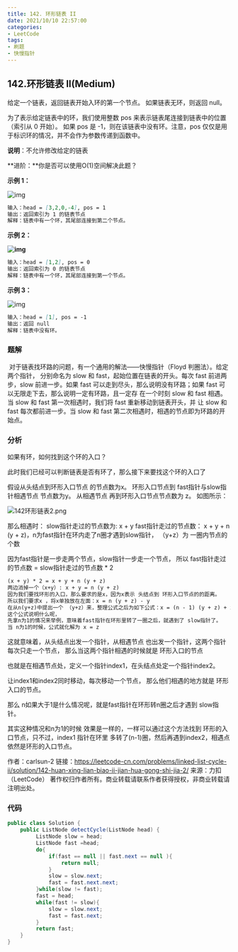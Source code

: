 ```yaml
---
title: 142. 环形链表 II
date: 2021/10/10 22:57:00
categories:
- LeetCode
tags:
- 刷题
- 快慢指针
---
```


## 142.环形链表 II(Medium)

给定一个链表，返回链表开始入环的第一个节点。 如果链表无环，则返回 null。

为了表示给定链表中的环，我们使用整数 pos 来表示链表尾连接到链表中的位置（索引从 0 开始）。 如果 pos 是 -1，则在该链表中没有环。注意，pos 仅仅是用于标识环的情况，并不会作为参数传递到函数中。

**说明**：不允许修改给定的链表

**进阶：**你是否可以使用O(1)空间解决此题？

**示例 1：**



![img](E:\GitCode\my-hexo\themes\fluid\source\img\LeetCode\circularlinkedlist.png)

```markdown
输入：head = [3,2,0,-4], pos = 1
输出：返回索引为 1 的链表节点
解释：链表中有一个环，其尾部连接到第二个节点。
```

**示例 2：**

**![img](E:\GitCode\my-hexo\themes\fluid\source\img\LeetCode\circularlinkedlist_test2.png)**

```markdown
输入：head = [1,2], pos = 0
输出：返回索引为 0 的链表节点
解释：链表中有一个环，其尾部连接到第一个节点。
```

**示例 3：**

![img](E:\GitCode\my-hexo\themes\fluid\source\img\LeetCode\circularlinkedlist_test3.png)

```markdown
输入：head = [1], pos = -1
输出：返回 null
解释：链表中没有环。
```



### 题解

​		对于链表找环路的问题，有一个通用的解法——快慢指针（Floyd 判圈法）。给定两个指针， 分别命名为 slow 和 fast，起始位置在链表的开头。每次 fast 前进两步，slow 前进一步。如果 fast 可以走到尽头，那么说明没有环路；如果 fast 可以无限走下去，那么说明一定有环路，且一定存 在一个时刻 slow 和 fast 相遇。当 slow 和 fast 第一次相遇时，我们将 fast 重新移动到链表开头，并 让 slow 和 fast 每次都前进一步。当 slow 和 fast 第二次相遇时，相遇的节点即为环路的开始点。

### 分析

如果有环，如何找到这个环的入口？

此时我们已经可以判断链表是否有环了，那么接下来要找这个环的入口了

假设从头结点到环形入口节点 的节点数为x。
环形入口节点到 fast指针与slow指针相遇节点 节点数为y。
从相遇节点 再到环形入口节点节点数为 z。 如图所示：

![142环形链表2.png](E:\GitCode\my-hexo\themes\fluid\source\img\LeetCode\3be69ecc0e8948a5c0d74edfaed34d3eb92768ab781c1516bf00e618621eda66-142环形链表2.png)

那么相遇时：
slow指针走过的节点数为: x + y
fast指针走过的节点数： x + y + n (y + z)，n为fast指针在环内走了n圈才遇到slow指针， （y+z）为 一圈内节点的个数

因为fast指针是一步走两个节点，slow指针一步走一个节点， 所以 fast指针走过的节点数 = slow指针走过的节点数 * 2

```markdown
(x + y) * 2 = x + y + n (y + z)
两边消掉一个（x+y）: x + y = n (y + z)
因为我们要找环形的入口，那么要求的是x，因为x表示 头结点到 环形入口节点的的距离。
所以我们要求x ，将x单独放在左面：x = n (y + z) - y
在从n(y+z)中提出一个 （y+z）来，整理公式之后为如下公式：x = (n - 1) (y + z) + z 注意这里n一定是大于等于1的，因为 fast指针至少要多走一圈才能相遇slow指针
这个公式说明什么呢，
先拿n为1的情况来举例，意味着fast指针在环形里转了一圈之后，就遇到了 slow指针了。
当 n为1的时候，公式就化解为 x = z
```

这就意味着，从头结点出发一个指针，从相遇节点 也出发一个指针，这两个指针每次只走一个节点， 那么当这两个指针相遇的时候就是 环形入口的节点

也就是在相遇节点处，定义一个指针index1，在头结点处定一个指针index2。

让index1和index2同时移动，每次移动一个节点， 那么他们相遇的地方就是 环形入口的节点。

那么 n如果大于1是什么情况呢，就是fast指针在环形转n圈之后才遇到 slow指针。

其实这种情况和n为1的时候 效果是一样的，一样可以通过这个方法找到 环形的入口节点，只不过，index1 指针在环里 多转了(n-1)圈，然后再遇到index2，相遇点依然是环形的入口节点。

作者：carlsun-2
链接：https://leetcode-cn.com/problems/linked-list-cycle-ii/solution/142-huan-xing-lian-biao-ii-jian-hua-gong-shi-jia-2/
来源：力扣（LeetCode）
著作权归作者所有。商业转载请联系作者获得授权，非商业转载请注明出处。

### 代码

```java
public class Solution {
    public ListNode detectCycle(ListNode head) {
         ListNode slow = head;
         ListNode fast =head;
         do{
             if(fast == null || fast.next == null ){
                 return null;
             }
             slow = slow.next;
             fast = fast.next.next;
         }while(slow != fast);
         fast = head;
         while(fast != slow){
             slow = slow.next;
             fast = fast.next;
         }
         return fast;
    }
}
```

